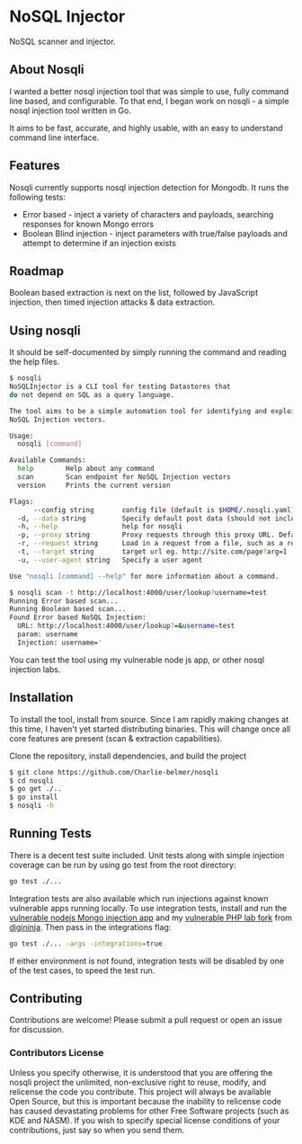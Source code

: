 # NoSQL Injector

NoSQL scanner and injector.

## About Nosqli
I wanted a better nosql injection tool that was simple to use, fully command line based, and configurable. To that end, I began work on nosqli - a simple nosql injection tool written in Go. 

It aims to be fast, accurate, and highly usable, with an easy to understand command line interface.

## Features
Nosqli currently supports nosql injection detection for Mongodb. It runs the following tests:
 * Error based - inject a variety of characters and payloads, searching responses for known Mongo errors
 * Boolean Blind injection - inject parameters with true/false payloads and attempt to determine if an injection exists

## Roadmap
Boolean based extraction is next on the list, followed by JavaScript injection, then timed injection attacks & data extraction.

## Using nosqli
It should be self-documented by simply running the command and reading the help files.

```bash
$ nosqli
NoSQLInjector is a CLI tool for testing Datastores that 
do not depend on SQL as a query language. 

The tool aims to be a simple automation tool for identifying and exploiting 
NoSQL Injection vectors.

Usage:
  nosqli [command]

Available Commands:
  help        Help about any command
  scan        Scan endpoint for NoSQL Injection vectors
  version     Prints the current version

Flags:
      --config string       config file (default is $HOME/.nosqli.yaml)
  -d, --data string         Specify default post data (should not include any injection strings)
  -h, --help                help for nosqli
  -p, --proxy string        Proxy requests through this proxy URL. Defaults to HTTP_PROXY environment variable.
  -r, --request string      Load in a request from a file, such as a request generated in Burp or ZAP.
  -t, --target string       target url eg. http://site.com/page?arg=1
  -u, --user-agent string   Specify a user agent

Use "nosqli [command] --help" for more information about a command.

$ nosqli scan -t http://localhost:4000/user/lookup?username=test
Running Error based scan...
Running Boolean based scan...
Found Error based NoSQL Injection:
  URL: http://localhost:4000/user/lookup?=&username=test
  param: username
  Injection: username='
 ```

 You can test the tool using my vulnerable node js app, or other nosql injection labs.

## Installation
To install the tool, install from source. Since I am rapidly making changes at this time, I haven't yet started distributing binaries. This will change once all core features are present (scan & extraction capabilities).

Clone the repository, install dependencies, and build the project

```bash
$ git clone https://github.com/Charlie-belmer/nosqli
$ cd nosqli
$ go get ./..
$ go install
$ nosqli -h
```

## Running Tests
There is a decent test suite included. Unit tests along with simple injection coverage can be run by using go test from the root directory:
```bash
go test ./...
```

Integration tests are also available which run injections against known vulnerable apps running locally. To use integration tests, install and run the [vulnerable nodejs Mongo injection app](https://github.com/Charlie-belmer/vulnerable-node-app) and my [vulnerable PHP lab fork](https://github.com/Charlie-belmer/nosqlilab) from [digininja](https://digi.ninja/projects/nosqli_lab.php). Then pass in the integrations flag:
```bash
go test ./... -args -integrations=true
```
If either environment is not found, integration tests will be disabled by one of the test cases, to speed the test run.

## Contributing
Contributions are welcome! Please submit a pull request or open an issue for discussion.

### Contributors License
Unless you specify otherwise, it is understood that you are offering the nosqli project the unlimited, non-exclusive right to reuse, modify, and relicense the code you contribute. This project will always be available Open Source, but this is important because the inability to relicense code has caused devastating problems for other Free Software projects (such as KDE and NASM). If you wish to specify special license conditions of your contributions, just say so when you send them.